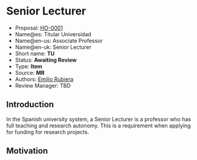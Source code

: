 # Senior Lecturer

* Proposal: [HO-0001](0001-senior-lecturer.md)
* Name@es: Titular Universidad
* Name@en-us: Associate Professor
* Name@en-uk: Senior Lecturer
* Short name: **TU**
* Status: **Awaiting Review**
* Type: **Item**
* Source: **MR**
* Authors: [Emilio Rubiera](https://github.com/spitxa)
* Review Manager: TBD

## Introduction

In the Spanish university system, a Senior Lecturer is a professor who has full teaching and research autonomy. This is a requirement when applying for funding for research projects.

## Motivation
